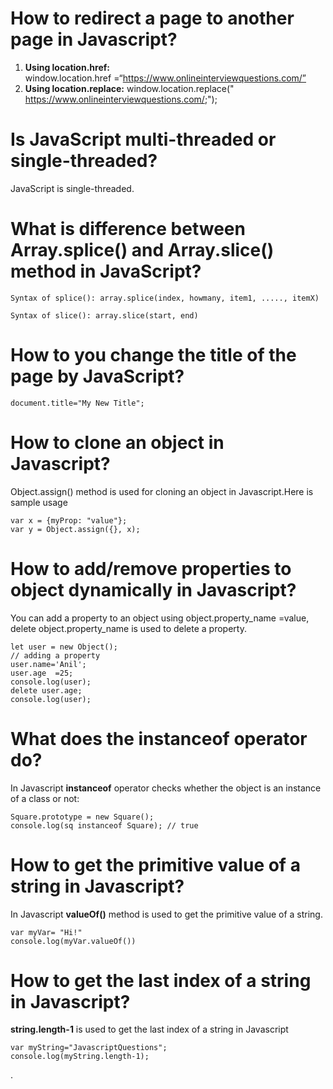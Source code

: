 
# How to redirect a page to another page in Javascript?


1.  **Using location.href:**  
window.location.href =“https://www.onlineinterviewquestions.com/”
3.  **Using location.replace:** 
window.location.replace(" https://www.onlineinterviewquestions.com/;");



# Is JavaScript multi-threaded or single-threaded?

JavaScript is single-threaded.

# What is difference between Array.splice() and Array.slice() method in JavaScript?


    Syntax of splice(): array.splice(index, howmany, item1, ....., itemX)
    
    Syntax of slice(): array.slice(start, end)


# How to you change the title of the page by JavaScript?



    document.title="My New Title";




# How to clone an object in Javascript?

Object.assign() method is used for cloning an object in Javascript.Here is sample usage

    var x = {myProp: "value"};
    var y = Object.assign({}, x);


# How to add/remove properties to object dynamically in Javascript?

You can add a property to an object using object.property_name =value, delete object.property_name is used to delete a property.


    let user = new Object();
    // adding a property
    user.name='Anil';
    user.age  =25;
    console.log(user);
    delete user.age;
    console.log(user);



# What does the instanceof operator do?

In Javascript **instanceof** operator checks whether the object is an instance of a class or not:

    Square.prototype = new Square();
    console.log(sq instanceof Square); // true

# How to get the primitive value of a string in Javascript?

In Javascript **valueOf()** method is used to get the primitive value of a string.

    var myVar= "Hi!"
    console.log(myVar.valueOf())

# How to get the last index of a string in Javascript?

**string.length-1** is used to get the last index of a string in Javascript


    var myString="JavascriptQuestions";
    console.log(myString.length-1);



.
